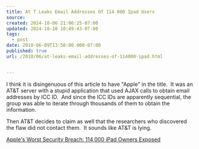 ```yaml
---
title: At T Leaks Email Addresses Of 114 000 Ipad Users
source: 
created: 2024-10-06 21:06:25-07:00
updated: 2024-10-10 10:49:43-07:00
tags:
  - post
date: 2010-06-09T13:50:00.000-07:00
published: true
url: /2010/06/at-leaks-email-addresses-of-114000-ipad.html


---
```



I think it is disingenuous of this article to have "Apple" in the title.  It was an AT&T server with a stupid application that used AJAX calls to obtain email addresses by ICC ID.  And since the ICC IDs are apparently sequential, the group was able to iterate through thousands of them to obtain the information.  
  
Then AT&T decides to claim as well that the researchers who discovered the flaw did not contact them.  It sounds like AT&T is lying.  
  
[Apple's Worst Security Breach: 114,000 iPad Owners Exposed](https://gawker.com/5559346/apples-worst-security-breach-114000-ipad-owners-exposed)